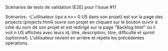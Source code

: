 Scénarios de tests de validation (E2E) pour l'issue #11

Scénarios:
    -L'utilisateur (qui a n>= 0 US dans son projet) est sur la page des projects (projects.html) ouvre son projet en cliquant sur le bouton ouvrir à côté du nom de son projet et est redirigé sur la page "Backlog.html" où il voit n US affichés avec leurs id, titre, description, titre, difficulté et sprint (optionnel). L'utilisateur revient en arrière et répète les précédentes opérations.
